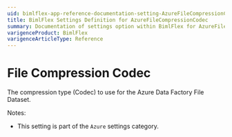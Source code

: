 ```yaml
---
uid: bimlflex-app-reference-documentation-setting-AzureFileCompressionCodec
title: BimlFlex Settings Definition for AzureFileCompressionCodec
summary: Documentation of settings option within BimlFlex for AzureFileCompressionCodec
varigenceProduct: BimlFlex
varigenceArticleType: Reference
---
```


# File Compression Codec

The compression type (Codec) to use for the Azure Data Factory File Dataset.

Notes:
* This setting is part of the `Azure` settings category.
